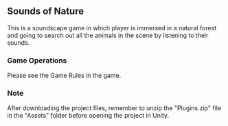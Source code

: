 ## Sounds of Nature
This is a soundscape game in which player is immersed in a natural forest and going to search out all the animals in the scene by listening to their sounds.

### Game Operations
Please see the Game Rules in the game.

### Note
After downloading the project files, remember to unzip the "Plugins.zip" file in the "Assets" folder before opening the project in Unity.

